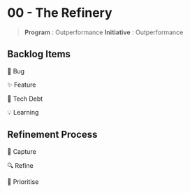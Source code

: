 # 00 - The Refinery

> **Program** : Outperformance
> **Initiative** : Outperformance

## Backlog Items

🐞 Bug

✨ Feature

🔧 Tech Debt

💡 Learning

## Refinement Process

📸 Capture

🔍 Refine

🥇 Prioritise
